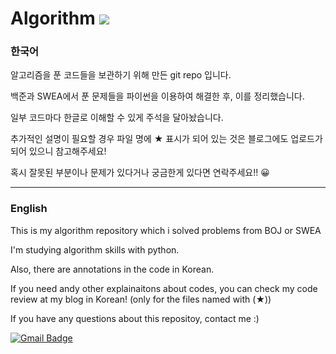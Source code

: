 # Algorithm <img src="https://img.shields.io/badge/Python-3766AB?style=flat-square&logo=Python&logoColor=white"/></a>

### 한국어

알고리즘을 푼 코드들을 보관하기 위해 만든 git repo 입니다.

백준과 SWEA에서 푼 문제들을 파이썬을 이용하여 해결한 후, 이를 정리했습니다.

일부 코드마다 한글로 이해할 수 있게 주석을 달아놨습니다.

추가적인 설명이 필요할 경우 파일 명에 ★ 표시가 되어 있는 것은 블로그에도 업로드가 되어 있으니 참고해주세요!

혹시 잘못된 부분이나 문제가 있다거나 궁금한게 있다면 연락주세요!! 😀
<br>

---

### English

This is my algorithm repository which i solved problems from BOJ or SWEA

I'm studying algorithm skills with python.

Also, there are annotations in the code in Korean.

If you need andy other explainaitons about codes, you can check my code review at my blog in Korean! (only for the files named with (★)) 

If you have any questions about this repositoy, contact me :) 

[![Gmail Badge](https://img.shields.io/badge/Gmail-d14836?style=flat-square&logo=Gmail&logoColor=white&link=mailto:snugyun01@gmail.com)](mailto:edder7734@gmail.com)
